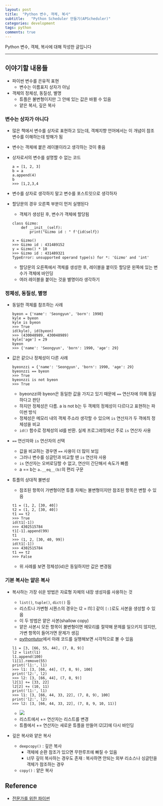 ```yaml
---
layout: post
title:  "Python 변수, 객체, 복사"
subtitle:   "Python Scheduler 만들기(APScheduler)"
categories: development
tags: python
comments: true
---
```


Python 변수, 객체, 복사에 대해 작성한 글입니다

---

## 이야기할 내용들
- 파이썬 변수를 은유적 표현
	- 변수는 이름표지 상자가 아님
- 객체의 정체성, 동질성, 별명
	- 튜플은 불변형이지만 그 안에 있는 값은 바뀔 수 있음
	- 얕은 복사, 깊은 복사  

### 변수는 상자가 아니다
- 많은 책에서 변수를 상자로 표현하고 있는데, 객체지향 언어에서는 이 개념이 참조 변수를 이해하는데 방해가 됨
- 변수는 객체에 붙은 레이블이라고 생각하는 것이 좋음
- 상자로서의 변수를 설명할 수 없는 코드

	```
	a = [1, 2, 3]
	b = a
	a.append(4)
	b
	>>> [1,2,3,4
	```
- 변수를 상자로 생각하지 말고 변수를 포스트잇으로 생각하자
- 할당문의 경우 오른쪽 부분이 먼저 실행된다
	- 객체가 생성된 후, 변수가 객체에 할당됨
	
	```
	class Gizmo:
	    def __init__(self):
	        print("Gizmo id : " f'{id(self})
	
	x = Gizmo()
	>>> Gizmo id : 431489152
	y = Gizmo() * 10
	>>> Gizmo id : 431489321
	TypeError: unsupported operand type(s) for *: 'Gizmo' and 'int'
	``` 
	
	- 할당문의 오른쪽에서 객체를 생성한 후, 레이블을 붙이듯 할당문 왼쪽에 있는 변수가 객체에 바인딩
	- 여러 레이블을 붙이는 것을 별명이라 생각하기

### 정체성, 동질성, 별명
- 동일한 객체를 참조하는 사례

	```
	byeon = {'name': 'Seongyun', 'born': 1990}
	kyle = byeon
	kyle is byeon
	>>> True
	id(kyle), id(byeon)
	>>> (430048989, 430048989)
	kyle['age'] = 29
	byeon
	>>> {'name': 'Seongyun', 'born': 1990, 'age': 29}
	```
- 값은 같으나 정체성이 다른 사례
	
	```
	byeonzzi = {'name': 'Seongyun', 'born': 1990, 'age': 29}
	byeonzzi == byeon
	>>> True
	byeonzzi is not byeon
	>>> True
	```
	
	- byeonzzi와 byeon은 동일한 값을 가지고 있기 때문에 ```==``` 연산자에 의해 동일하다고 판단
	- 하지만 정체성은 다름. a is not b는 두 객체의 정체성이 다르다고 표현하는 파이썬 방식
	- 정체성은 메모리 내의 객체 주소라 생각할 수 있으며 ```is``` 연산자가 두 객에츼 정체성을 비교
	- ```id()``` 함수로 정체성의 id를 반환. 실제 프로그래밍에선 주로 ```is``` 연산자 사용
- ```==``` 연산자와 ```is``` 연산자의 선택
	- 값을 비교하는 경우엔 ```==``` 사용이 더 많이 보임
	- 그러나 변수를 싱글턴과 비교할 땐 ```is``` 연산자 사용
	- ```is``` 연산자는 오버로딩할 수 없고, 연산이 간단해서 속도가 빠름
	- a == b는 ```a.__eq__(b)```의 편리 구문
- 튜플의 상대적 불변성
	- 참조된 항목이 가변형이면 튜플 자체는 불변형이지만 참조된 항목은 변할 수 있음
	
	```
	t1 = (1, 2, [30, 40])
	t2 = (1, 2, [30, 40])
	t1 == t2
	>>> True
	id(t1[-1])
	>>> 4302515784
	t1[-1].append(99)
	t1
	>>> (1, 2, [30, 40, 99])
	id(t1[-1])
	>>> 4302515784
	t1 == t2
	>>> False
	```  
	
	- 위 사례를 보면 정체성(id)은 동일하지만 값은 변경됨
	
### 기본 복사는 얕은 복사
- 복사하는 가장 쉬운 방법은 자료형 자체의 내장 생성자를 사용하는 것
	- ```list()```, ```tuple()```, ```dict()``` 등
	- 리스트나 가변형 시퀀스의 경우는 l2 = l1[:] 같이 ```[:]```로도 사본을 생성할 수 있음
	- 이 두 방법은 얕은 사본(shallow copy)
	- 얕은 사본시 모든 항목이 불변형이면 메모리를 절약해 문제를 일으키지 않지만, 가변 항목이 들어가면 문제가 생김
	- [pythontutor](http://www.pythontutor.com/visualize.html#mode=display)에서 아래 코드를 실행해보면 시각적으로 볼 수 있음
	
	```
	l1 = [3, [66, 55, 44], (7, 8, 9)]
	l2 = list(l1)
	l1.append(100)
	l1[1].remove(55)
	print('l1:', l1)
	>>> l1: [3, [66, 44], (7, 8, 9), 100]
	print('l2:', l2)
	>>> l2: [3, [66, 44], (7, 8, 9)]
	l2[1] += [33, 22]
	l2[2] += (10, 11)
	print('l1:', l1)
	>>> l1: [3, [66, 44, 33, 22], (7, 8, 9), 100]
	print('l2:', l2)
	>>> l2: [3, [66, 44, 33, 22], (7, 8, 9, 10, 11)]
	```
	
	- <img src="https://www.dropbox.com/s/fl1wytnuhkji75f/%EC%8A%A4%ED%81%AC%EB%A6%B0%EC%83%B7%202018-08-24%2011.55.22.png?raw=1">
	- 리스트에서 += 연산자는 리스트를 변경
	- 튜플에서 += 연산자는 새로운 튜플을 만들어 l2[2]에 다시 바인딩
- 깊은 복사와 얕은 복사
	- ```deepcopy()``` : 깊은 복사
		- 객체에 순환 참조가 있으면 무한루프에 빠질 수 있음
		- 너무 깊이 복사하는 경우도 존재 : 복사하면 안되는 외부 리소스나 싱글턴을 객체가 참조하는 경우
	- ```copy()``` : 얕은 복사 
	

	
## Reference
- [전문가를 위한 파이썬](http://www.yes24.com/24/goods/30231768?scode=032&OzSrank=1)